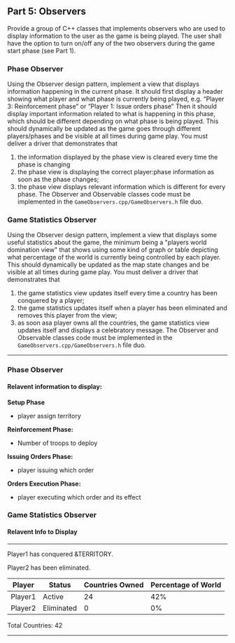 ## Part 5: Observers

Provide a group of C++ classes that implements observers who are used to display information to the user as the game is being played. The user shall have the option to turn on/off any of the two observers during the game start phase (see Part 1).

### Phase Observer

Using the Observer design pattern, implement a view that displays information happening in the current phase. It should first display a header showing what player and what phase is currently being played, e.g. “Player 3: Reinforcement phase” or “Player 1: Issue orders phase” Then it should display important information related to what is happening in this phase, which should be different depending on what phase is being played. This should dynamically be updated as the game goes through different players/phases and be visible at all times during game play. You must deliver a driver that demonstrates that 

1) the information displayed by the phase view is cleared every time the phase is changing 
2) the phase view is displaying the correct player:phase information as soon as the phase changes; 
3) the phase view displays relevant information which is different for every phase. The Observer and Observable classes code must be implemented in the `GameObservers.cpp/GameObservers.h` file duo.

### Game Statistics Observer

Using the Observer design pattern, implement a view that displays some useful statistics about the game, the minimum being a "players world domination view" that shows using some kind of graph or table depicting what percentage of the world is currently being controlled by each player. This should dynamically be updated as the map state changes and be visible at all times during game play. You must deliver a driver that demonstrates that
1) the game statistics view updates itself every time a country has been conquered by a player; 
2) the game statistics updates itself when a player has been eliminated and removes this player from the view; 
3) as soon asa player owns all the countries, the game statistics view updates itself and displays a celebratory message. The Observer and Observable classes code must be implemented in the `GameObservers.cpp/GameObservers.h` file duo.

---

### Phase Observer

#### Relavent information to display:
**Setup Phase**
- player assign territory

**Reinforcement Phase:**
- Number of troops to deploy

**Issuing Orders Phase:**
- player issuing which order

**Orders Execution Phase:**
- player executing which order and its effect


### Game Statistics Observer

#### Relavent Info to Display

---
Player1 has conquered &TERRITORY.

Player2 has been eliminated.

| Player | Status | Countries Owned | Percentage of World |
|---|---|---|---|
| Player1 | Active | 24 | 42% |
| Player2 | Eliminated | 0 | 0% |

Total Countries: 42

---
